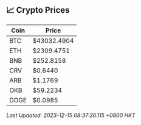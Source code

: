 ## 📈 Crypto Prices

| Coin | Price |
| ---- | ----- |
| BTC | $43032.4904 |
| ETH | $2309.4751 |
| BNB | $252.8158 |
| CRV | $0.6440 |
| ARB | $1.1769 |
| OKB | $59.2234 |
| DOGE | $0.0985 |

_Last Updated: 2023-12-15 08:37:26.115 +0800 HKT_
